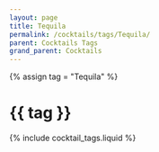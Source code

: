 ```yaml
---
layout: page
title: Tequila
permalink: /cocktails/tags/Tequila/
parent: Cocktails Tags
grand_parent: Cocktails
---
```

{% assign tag = "Tequila" %}
# {{ tag }}
{% include cocktail_tags.liquid %}